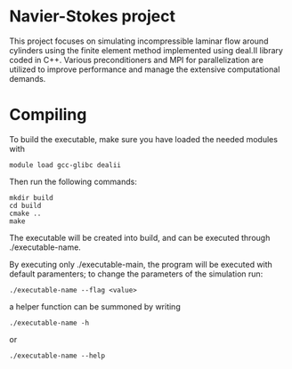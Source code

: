 # Navier-Stokes project
This project focuses on simulating incompressible laminar flow around cylinders using the finite element method implemented using deal.II library coded in C++. 
Various preconditioners and MPI for parallelization are utilized to improve performance and manage the extensive computational demands. 

# Compiling

To build the executable, make sure you have loaded the needed modules with
```
module load gcc-glibc dealii
```
Then run the following commands:
```
mkdir build
cd build
cmake ..
make
```
The executable will be created into build, and can be executed through ./executable-name.

By executing only ./executable-main, the program will be executed with default paramenters;
to change the parameters of the simulation run:
```
./executable-name --flag <value>
```
a helper function can be summoned by writing
```
./executable-name -h
```
or

```
./executable-name --help
```
